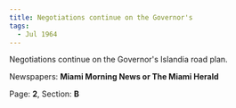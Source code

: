 ```yaml
---  
title: Negotiations continue on the Governor's  
tags:  
  - Jul 1964  
---  
```

  
Negotiations continue on the Governor's Islandia road plan.  
  
Newspapers: **Miami Morning News or The Miami Herald**  
  
Page: **2**, Section: **B** 
